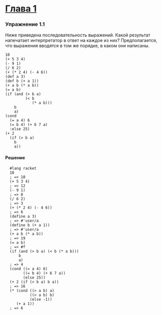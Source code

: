 # [Глава 1](../index.md#Глава-1-Построение-абстракций-с-помощью-процедур)

### Упражнение 1.1
Ниже приведена последовательность выражений. Какой результат напечатает интерпретатор в ответ на каждое из них? Предполагается, что выражения вводятся в том же порядке, в каком они написаны.
```racket
10
(+ 5 3 4)
(- 9 1)
(/ 6 2)
(+ (* 2 4) (- 4 6))
(def a 3)
(def b (+ a 1))
(+ a b (* a b))
(= a b)
(if (and (> b a)
         (< b
            (* a b)))
    b
    a)
(cond
  (= a 4) 6
  (= b 4) (+ 6 7 a)
  :else 25)
(+ 2
  (if (> b a)
    b
    a))
```

#### Решение
```racket
  #lang racket
  10
  ; => 10
  (+ 5 3 4)
  ; => 12
  (- 9 1)
  ; => 8
  (/ 6 2)
  ; => 3
  (+ (* 2 4) (- 4 6))
  ; => 6
  (define a 3)
  ; => #'user/a
  (define b (+ a 1))
  ; => #'user/a
  (+ a b (* a b))
  ; => 19
  (= a b)
  ; => #f
  (if (and (> b a) (< b (* a b)))
      b
      a)
  ; => 4
  (cond ((= a 4) 6)
        ((= b 4) (+ 6 7 a))
        (else 25))
  (+ 2 (if (> b a) b a))
  ; => 16
  (* (cond ((> a b) a)
           ((< a b) b)
           (else -1))
     (+ a 1))
  ; => 6
```
